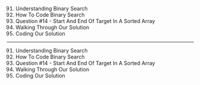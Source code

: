 91. Understanding Binary Search
92. How To Code Binary Search
93. Question #14 - Start And End Of Target In A Sorted Array
94. Walking Through Our Solution
95. Coding Our Solution

---

91. Understanding Binary Search
92. How To Code Binary Search
93. Question #14 - Start And End Of Target In A Sorted Array
94. Walking Through Our Solution
95. Coding Our Solution
